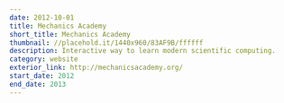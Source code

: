 ```yaml
---
date: 2012-10-01
title: Mechanics Academy
short_title: Mechanics Academy
thumbnail: //placehold.it/1440x960/83AF9B/ffffff
description: Interactive way to learn modern scientific computing.
category: website
exterior_link: http://mechanicsacademy.org/
start_date: 2012
end_date: 2013
---
```

